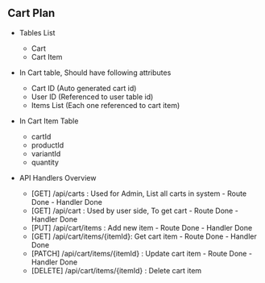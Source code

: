 ## Cart Plan

- Tables List

  - Cart
  - Cart Item

- In Cart table, Should have following attributes

  - Cart ID (Auto generated cart id)
  - User ID (Referenced to user table id)
  - Items List (Each one referenced to cart item)

- In Cart Item Table

  - cartId
  - productId
  - variantId
  - quantity

- API Handlers Overview

  - [GET] /api/carts : Used for Admin, List all carts in system - Route Done - Handler Done
  - [GET] /api/cart : Used by user side, To get cart - Route Done - Handler Done
  - [PUT] /api/cart/items : Add new item - Route Done - Handler Done
  - [GET] /api/cart/items/{itemId}: Get cart item - Route Done - Handler Done
  - [PATCH] /api/cart/items/{itemId} : Update cart item - Route Done - Handler Done
  - [DELETE] /api/cart/items/{itemId} : Delete cart item
